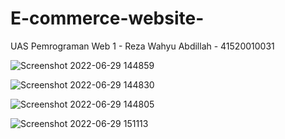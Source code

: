 # E-commerce-website-
UAS Pemrograman Web 1 - Reza Wahyu Abdillah - 41520010031

![Screenshot 2022-06-29 144859](https://user-images.githubusercontent.com/73221915/176381808-ba9706e7-f733-4864-8ff0-aea62e63035d.jpg)

![Screenshot 2022-06-29 144830](https://user-images.githubusercontent.com/73221915/176381831-52b78df1-fcc7-420c-8c08-78f15a8c7fa9.jpg)

![Screenshot 2022-06-29 144805](https://user-images.githubusercontent.com/73221915/176381874-dc48d4bc-f61f-45cd-a027-300842c1ade7.jpg)

![Screenshot 2022-06-29 151113](https://user-images.githubusercontent.com/73221915/176386205-943cdda7-3a07-4b4b-9340-22ad8a675cde.jpg)
